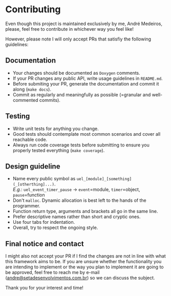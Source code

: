 # Contributing

Even though this project is maintained exclusively by me, André Medeiros, please, feel free to contribute in whichever way you feel like!

However, please note I will only accept PRs that satisfiy the following guidelines:

## Documentation

- Your changes should be documented as `Doxygen` comments.
- If your PR changes any public API, write usage guidelines in `README.md`.
- Before submiting your PR, generate the documentation and commit it along (`make docs`).
- Commit as regularly and meaningfully as possible (=granular and well-commented commits).

## Testing

- Write unit tests for anything you change. 
- Good tests should contemplate most common scenarios and cover all reachable code.
- Always run code coverage tests before submitting to ensure you properly tested everything (`make coverage`).

## Design guideline

- Name every public symbol as `uel_[module]_[something](_[otherthing]...)`. \
    *E.g.*: `uel_event_timer_pause` -> `event`=module, `timer`=object, `pause`=function
- Don't `malloc`. Dynamic allocation is best left to the hands of the programmer.
- Function return type, arguments and brackets all go in the same line.
- Prefer descriptive names rather than short and cryptic ones.
- Use four tabs for indentation.
- Overall, try to respect the ongoing style.

## Final notice and contact

I might also not accept your PR if I find the changes are not in line with what this framework aims to be. 
If you are unsure whether the functionality you are intending to implement or the way you plan to implement it are going to be approved, feel free to reach me by e-mail (andre@setadesenvolvimentos.com.br) so we can discuss the subject.


Thank you for your interest and time!
